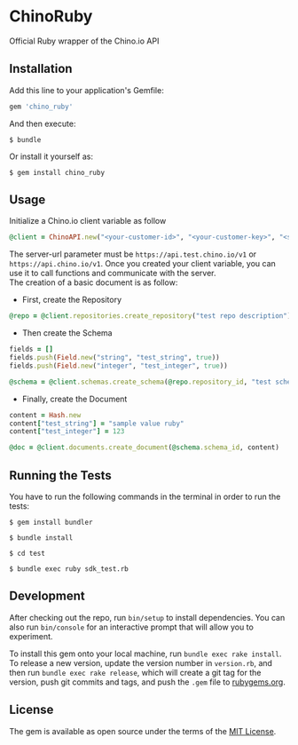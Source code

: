 # ChinoRuby

Official Ruby wrapper of the Chino.io API

## Installation

Add this line to your application's Gemfile:

```ruby
gem 'chino_ruby'
```

And then execute:

    $ bundle

Or install it yourself as:

    $ gem install chino_ruby

## Usage

Initialize a Chino.io client variable as follow

```ruby
@client = ChinoAPI.new("<your-customer-id>", "<your-customer-key>", "<server-url>")
```
The server-url parameter must be `https://api.test.chino.io/v1` or `https://api.chino.io/v1`.
Once you created your client variable, you can use it to call functions and communicate with the server.  
The creation of a basic document is as follow:  
- First, create the Repository  
```ruby
@repo = @client.repositories.create_repository("test repo description")
```
- Then create the Schema  
```ruby
fields = []
fields.push(Field.new("string", "test_string", true))
fields.push(Field.new("integer", "test_integer", true))

@schema = @client.schemas.create_schema(@repo.repository_id, "test schema description", fields)
```
- Finally, create the Document  
```ruby
content = Hash.new
content["test_string"] = "sample value ruby"
content["test_integer"] = 123

@doc = @client.documents.create_document(@schema.schema_id, content)
```
## Running the Tests
You have to run the following commands in the terminal in order to run the tests:

    $ gem install bundler

    $ bundle install

    $ cd test

    $ bundle exec ruby sdk_test.rb

## Development

After checking out the repo, run `bin/setup` to install dependencies. You can also run `bin/console` for an interactive prompt that will allow you to experiment.

To install this gem onto your local machine, run `bundle exec rake install`. To release a new version, update the version number in `version.rb`, and then run `bundle exec rake release`, which will create a git tag for the version, push git commits and tags, and push the `.gem` file to [rubygems.org](https://rubygems.org).

## License

The gem is available as open source under the terms of the [MIT License](http://opensource.org/licenses/MIT).
